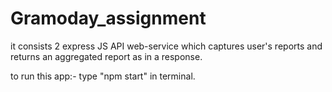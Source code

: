 # Gramoday_assignment
it consists 2 express JS API web-service which captures user's reports and returns an aggregated report as in a response.

to run this app:-
type "npm start" in terminal.
